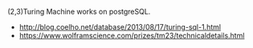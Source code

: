 
(2,3)Turing Machine works on postgreSQL.

- http://blog.coelho.net/database/2013/08/17/turing-sql-1.html
- https://www.wolframscience.com/prizes/tm23/technicaldetails.html


